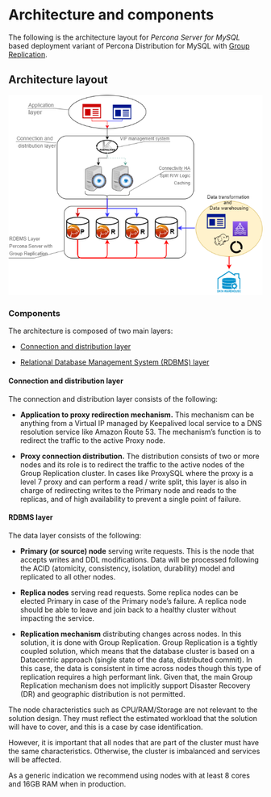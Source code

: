 # Architecture and components

The following is the architecture layout for 
*Percona Server for MySQL* based deployment variant of Percona Distribution for MySQL with [Group Replication](https://dev.mysql.com/doc/refman/8.1/en/group-replication.html).

## Architecture layout

![image](../_images/group_replication_ha.png)

### Components

The architecture is composed of two main layers:


* [Connection and distribution layer](#connection-and-distribution-layer)

* [Relational Database Management System (RDBMS) layer](#rdbms-layer)

#### Connection and distribution layer

The connection and distribution layer consists of the following:


* **Application to proxy redirection mechanism.** This mechanism can be anything from a Virtual IP managed by Keepalived local service to a DNS resolution service like Amazon Route 53. The mechanism’s function is to redirect the traffic to the active Proxy node.


* **Proxy connection distribution.** The distribution consists of two or more nodes and its role is to redirect the traffic to the active nodes of the Group Replication cluster. In cases like ProxySQL where the proxy is a level 7 proxy and can perform a read / write split, this layer is also in charge of redirecting writes to the Primary node and reads to the replicas, and of high availability to prevent a single point of failure.

#### RDBMS layer

The data layer consists of the following:


* **Primary (or source) node** serving write requests. This is the node that accepts writes and DDL modifications. Data will be processed following the ACID  (atomicity, consistency, isolation, durability) model and replicated to all other nodes.


* **Replica nodes** serving read requests. Some replica nodes can be elected Primary in case of the Primary node’s failure. A replica node should be able to leave and join back to a healthy cluster without impacting the service.


* **Replication mechanism** distributing changes across nodes. In this solution, it is done with Group Replication. Group Replication is a tightly coupled solution, which means that the database cluster is based on a Datacentric approach (single state of the data, distributed commit). In this case, the data is consistent in time across nodes though this type of replication requires a high performant link. Given that, the main Group Replication mechanism does not implicitly support Disaster Recovery (DR) and geographic distribution is not permitted.

The node characteristics such as CPU/RAM/Storage are not relevant to the solution design.  They must reflect the estimated workload that the solution will have to cover, and this is a case by case identification.

However, it is important that all nodes that are part of the cluster must have the same characteristics. Otherwise, the cluster is imbalanced and services will be affected.

As a generic indication we recommend using nodes with at least 8 cores and 16GB RAM when in production.